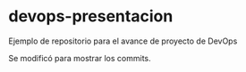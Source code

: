 # devops-presentacion
Ejemplo de repositorio para el avance de proyecto de DevOps

Se modificó para mostrar los commits.
